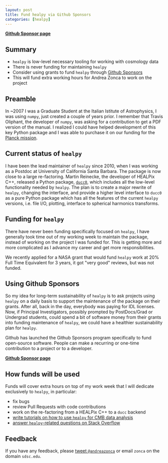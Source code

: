 ```yaml
---
layout: post
title: Fund healpy via Github Sponsors
categories: [healpy]
---
```


[**Github Sponsor page**](https://github.com/sponsors/zonca)

## Summary

* `healpy` is low-level necessary tooling for working with cosmology data
* There is never funding for maintaining `healpy`
* Consider using grants to fund `healpy` through [Github Sponsors](https://github.com/sponsors/zonca?frequency=recurring&sponsor=zonca)
* This will fund extra working hours for Andrea Zonca to work on the project

## Preamble

In ~2007 I was a Graduate Student at the Italian Istitute of Astrophysics, I was using `numpy`, just created a couple of years prior.
I remember that Travis Oliphant, the developer of `numpy`, was asking for a contribution to get a PDF version of the manual. I realized I could have helped development of this key Python package and I was able to purchase it on our funding for the [Planck mission](https://www.esa.int/Science_Exploration/Space_Science/Planck).

## Current status of `healpy`

I have been the lead maintainer of `healpy` since 2010, when I was working as a Postdoc at University of California Santa Barbara.
The package is now close to a large re-factoring. Martin Reinecke, the developer of HEALPix C++, released a Python package, [`ducc0`](https://pypi.org/project/ducc0/), which includes all the low-level functionality needed by `healpy`.
The plan is to create a major rewrite of `healpy`, changing the interface, and provide a higher level interface to `ducc0` as a pure Python package which has all the features of the current `healpy` versions, i.e. file I/O, plotting, interface to spherical harmonics transforms.

## Funding for `healpy`

There have never been funding specifically focused on `healpy`, I have generally took time out of my working week to maintain the package, instead of working on the project I was funded for.
This is getting more and more complicated as I advance my career and get more responsibilities.

We recently applied for a NASA grant that would fund `healpy` work at 20% Full Time Equivalent for 3 years, it got "very good" reviews, but was not funded.

## Using Github Sponsors

So my idea for long-term sustainability of `healpy` is to ask projects using `healpy` on a daily basis to support the maintenance of the package on their grants.
After all, back in the day, everybody was paying for IDL licenses. Now, if Principal Investigators, possibly prompted by PostDocs/Grad or Undergrad students, could spend a bit of software money from their grants into funding maintenance of `healpy`, we could have a healthier sustainability plan for `healpy`.

Github has launched the Github Sponsors program specifically to fund open-source software. People can make a recurring or one-time contribution to a project or to a developer.

[**Github Sponsor page**](https://github.com/sponsors/zonca)

## How funds will be used

Funds will cover extra hours on top of my work week that I will dedicate exclusively to `healpy`, in particular:

* fix bugs
* review Pull Requests with code contributions
* work on the re-factoring from a HEALPix C++ to a `ducc` backend
* [write tutorials on how to use `healpy` for CMB data analysis](https://zonca.dev/categories/#healpy)
* [answer `healpy`-related questions on Stack Overflow](https://stackoverflow.com/users/597609/andrea-zonca?tab=answers)

## Feedback

If you have any feedback, please [tweet `@andreazonca`](https://twitter.com/andreazonca) or email `zonca` on the domain `sdsc.edu`.
